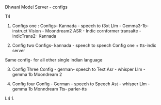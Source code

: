 Dhwani Model Server - configs 

T4 
1. Configs one : 
Configs- Kannada - speech to t3xt 
Llm - Gemma3-1b-instruct
Vision - Moondream2 
ASR - Indic cornformer 
transalte - IndicTrans2- Kannada 


2. Config two
Configs- kannada - speech to speech 
Config one + tts-indic server 

Same config- for all other single  indian language 


3. Config Three 
Config - german- speech to Text 
Asr - whisper 
Llm - gemma 1b 
Moondream 2 

4. Config four
Config  - German - speech to Speech 
Ast - whisper 
Llm - gemma 1b 
Monndream 
Tts- parler-tts 


L4 
1. 